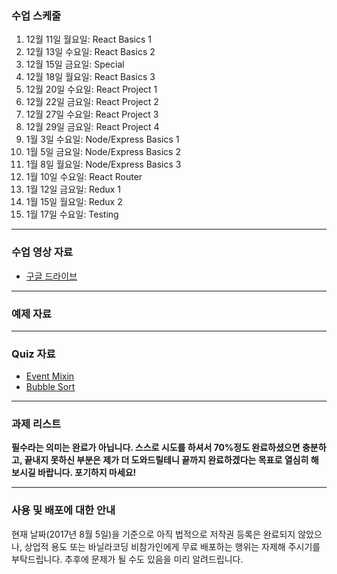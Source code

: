 ### 수업 스케줄

1. 12월 11일 월요일: React Basics 1
2. 12월 13일 수요일: React Basics 2
3. 12월 15일 금요일: Special
4. 12월 18일 월요일: React Basics 3
5. 12월 20일 수요일: React Project 1
6. 12월 22일 금요일: React Project 2
7. 12월 27일 수요일: React Project 3
8. 12월 29일 금요일: React Project 4
9. 1월 3일 수요일: Node/Express Basics 1
10. 1월 5일 금요일: Node/Express Basics 2
11. 1월 8일 월요일: Node/Express Basics 3
12. 1월 10일 수요일: React Router
13. 1월 12일 금요일: Redux 1
14. 1월 15일 월요일: Redux 2
15. 1월 17일 수요일: Testing

---

### 수업 영상 자료

- [구글 드라이브](https://goo.gl/UYH7T8)

---

### 예제 자료

---

### Quiz 자료

- [Event Mixin](http://jsbin.com/tukadib/1/edit?js,output)
- [Bubble Sort](http://jsbin.com/pelaxed/edit?js,console)

---

### 과제 리스트

**필수라는 의미는 완료가 아닙니다. 스스로 시도를 하셔서 70%정도 완료하셨으면 충분하고, 끝내지 못하신 부분은 제가 더 도와드릴테니 끝까지 완료하겠다는 목표로 열심히 해보시길 바랍니다. 포기하지 마세요!**

---

### 사용 및 배포에 대한 안내

현재 날짜(2017년 8월 5일)을 기준으로 아직 법적으로 저작권 등록은 완료되지 않았으나, 상업적 용도 또는 바닐라코딩 비참가인에게 무료 배포하는 행위는 자제해 주시기를 부탁드립니다. 추후에 문제가 될 수도 있음을 미리 알려드립니다.
